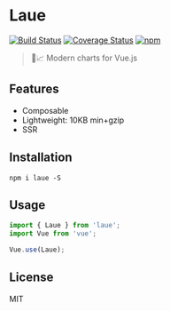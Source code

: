 # Laue

[![Build Status](https://img.shields.io/travis/QingWei-Li/laue.svg?style=flat-square)](https://travis-ci.org/QingWei-Li/laue)
[![Coverage Status](https://img.shields.io/coveralls/QingWei-Li/laue.svg?style=flat-square)](https://coveralls.io/github/QingWei-Li/laue?branch=master)
[![npm](https://img.shields.io/npm/v/laue.svg?style=flat-square)](https://www.npmjs.com/package/laue)

> 🖖📈 Modern charts for Vue.js

## Features

* Composable
* Lightweight: 10KB min+gzip
* SSR

## Installation

```shell
npm i laue -S
```

## Usage

```javascript
import { Laue } from 'laue';
import Vue from 'vue';

Vue.use(Laue);
```

## License

MIT
